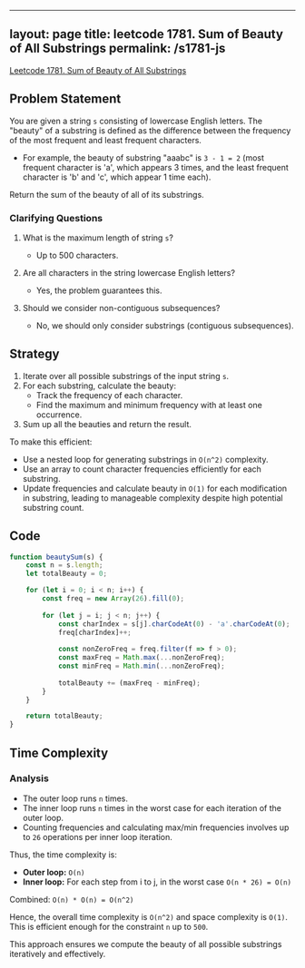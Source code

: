 
---
layout: page
title: leetcode 1781. Sum of Beauty of All Substrings
permalink: /s1781-js
---
[Leetcode 1781. Sum of Beauty of All Substrings](https://algoadvance.github.io/algoadvance/l1781)
## Problem Statement

You are given a string `s` consisting of lowercase English letters. The "beauty" of a substring is defined as the difference between the frequency of the most frequent and least frequent characters.

- For example, the beauty of substring "aaabc" is `3 - 1 = 2` (most frequent character is 'a', which appears 3 times, and the least frequent character is 'b' and 'c', which appear 1 time each).

Return the sum of the beauty of all of its substrings.

### Clarifying Questions

1. What is the maximum length of string `s`?
   - Up to 500 characters.

2. Are all characters in the string lowercase English letters?
   - Yes, the problem guarantees this.

3. Should we consider non-contiguous subsequences?
   - No, we should only consider substrings (contiguous subsequences).

## Strategy

1. Iterate over all possible substrings of the input string `s`.
2. For each substring, calculate the beauty:
   - Track the frequency of each character.
   - Find the maximum and minimum frequency with at least one occurrence.
3. Sum up all the beauties and return the result.

To make this efficient:
- Use a nested loop for generating substrings in `O(n^2)` complexity.
- Use an array to count character frequencies efficiently for each substring.
- Update frequencies and calculate beauty in `O(1)` for each modification in substring, leading to manageable complexity despite high potential substring count.

## Code

```javascript
function beautySum(s) {
    const n = s.length;
    let totalBeauty = 0;

    for (let i = 0; i < n; i++) {
        const freq = new Array(26).fill(0);
        
        for (let j = i; j < n; j++) {
            const charIndex = s[j].charCodeAt(0) - 'a'.charCodeAt(0);
            freq[charIndex]++;
            
            const nonZeroFreq = freq.filter(f => f > 0);
            const maxFreq = Math.max(...nonZeroFreq);
            const minFreq = Math.min(...nonZeroFreq);
            
            totalBeauty += (maxFreq - minFreq);
        }
    }

    return totalBeauty;
}
```

## Time Complexity

### Analysis

- The outer loop runs `n` times.
- The inner loop runs `n` times in the worst case for each iteration of the outer loop.
- Counting frequencies and calculating max/min frequencies involves up to `26` operations per inner loop iteration.

Thus, the time complexity is:
- **Outer loop:** `O(n)`
- **Inner loop:** For each step from i to j, in the worst case `O(n * 26) = O(n)`
  
Combined: `O(n) * O(n) = O(n^2)`

Hence, the overall time complexity is `O(n^2)` and space complexity is `O(1)`. This is efficient enough for the constraint `n` up to `500`.

This approach ensures we compute the beauty of all possible substrings iteratively and effectively.